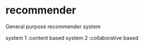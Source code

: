 # recommender
General purpose recommender system

system 1 :content based
system 2 :collaborative based
